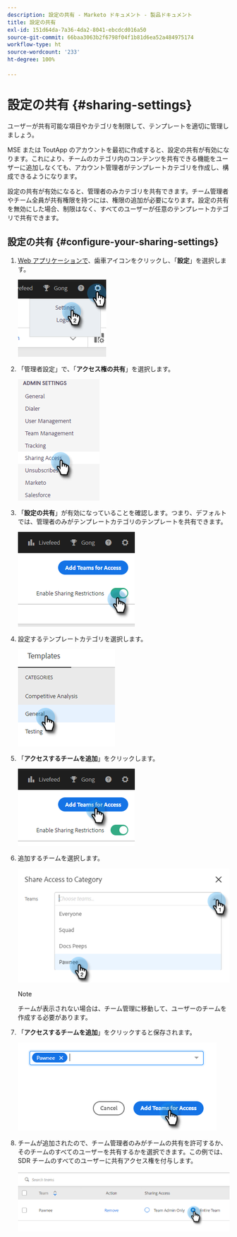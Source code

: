 ```yaml
---
description: 設定の共有 - Marketo ドキュメント - 製品ドキュメント
title: 設定の共有
exl-id: 151d64da-7a36-4da2-8041-ebcdcd016a50
source-git-commit: 66baa3063b2f6798f04f1b81d6ea52a484975174
workflow-type: ht
source-wordcount: '233'
ht-degree: 100%

---
```


# 設定の共有 {#sharing-settings}

ユーザーが共有可能な項目やカテゴリを制限して、テンプレートを適切に管理しましょう。

MSE または ToutApp のアカウントを最初に作成すると、設定の共有が有効になります。これにより、チームのカテゴリ内のコンテンツを共有できる機能をユーザーに追加しなくても、アカウント管理者がテンプレートカテゴリを作成し、構成できるようになります。

設定の共有が有効になると、管理者のみカテゴリを共有できます。チーム管理者やチーム全員が共有権限を持つには、権限の追加が必要になります。設定の共有を無効にした場合、制限はなく、すべてのユーザーが任意のテンプレートカテゴリで共有できます。

## 設定の共有 {#configure-your-sharing-settings}

1. [Web アプリケーションで](https://toutapp.com/login)、歯車アイコンをクリックし、「**設定**」を選択します。

   ![](assets/sharing-settings-1.png)

1. 「管理者設定」で、「**アクセス権の共有**」を選択します。

   ![](assets/sharing-settings-2.png)

1. 「**設定の共有**」が有効になっていることを確認します。つまり、デフォルトでは、管理者のみがテンプレートカテゴリのテンプレートを共有できます。

   ![](assets/sharing-settings-3.png)

1. 設定するテンプレートカテゴリを選択します。

   ![](assets/sharing-settings-4.png)

1. 「**アクセスするチームを追加**」をクリックします。

   ![](assets/sharing-settings-5.png)

1. 追加するチームを選択します。

   ![](assets/sharing-settings-6.png)

   >[!NOTE]
   >
   >チームが表示されない場合は、チーム管理に移動して、ユーザーのチームを作成する必要があります。

1. 「**アクセスするチームを追加**」をクリックすると保存されます。

   ![](assets/sharing-settings-7.png)

1. チームが追加されたので、チーム管理者のみがチームの共有を許可するか、そのチームのすべてのユーザーを共有するかを選択できます。この例では、SDR チームのすべてのユーザーに共有アクセス権を付与します。

   ![](assets/sharing-settings-8.png)
